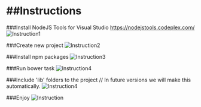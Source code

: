 ##Instructions
================================

###Install NodeJS Tools for Visual Studio
https://nodejstools.codeplex.com/
![Instruction1](http://i.imgur.com/j6cbceG.png)

###Create new project
![Instruction2](http://i.imgur.com/04BYe79.png)

###Install npm packages
![Instruction3](http://i.imgur.com/gKst68A.png)

###Run bower task
![Instruction4](http://i.imgur.com/b12Oz2S.png)

###Include 'lib' folders to the project // In future versions we will make this automatically.
![Instruction4](http://i.imgur.com/W5Ysy70.png)

###Enjoy
![Instruction](http://i.imgur.com/DAG1g0x.png)